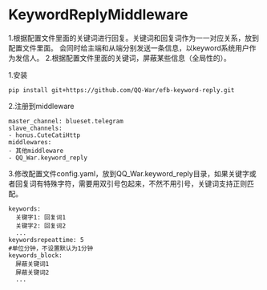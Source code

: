 # KeywordReplyMiddleware
1.根据配置文件里面的关键词进行回复。关键词和回复词作为一一对应关系，放到配置文件里面。
会同时给主端和从端分别发送一条信息，以keyword系统用户作为发信人。
2.根据配置文件里面的关键词，屏蔽某些信息（全局性的）。

1.安装

```pip install git+https://github.com/QQ-War/efb-keyword-reply.git```

2.注册到middleware

```
master_channel: blueset.telegram
slave_channels:
- honus.CuteCatiHttp
middlewares:
- 其他middleware
- QQ_War.keyword_reply
```

3.修改配置文件config.yaml，放到QQ_War.keyword_reply目录，如果关键字或者回复词有特殊字符，需要用双引号包起来，不然不用引号，关键词支持正则匹配。

```
keywords:
  关键字1: 回复词1
  关键字2: 回复词2
  ...
keywordsrepeattime: 5
#单位分钟，不设置默认为1分钟
keywords_block:
  屏蔽关键词1
  屏蔽关键词2
  ...
```
